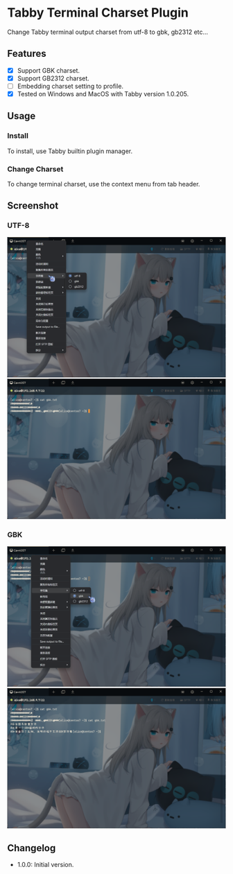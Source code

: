 # Tabby Terminal Charset Plugin

Change Tabby terminal output charset from utf-8 to gbk, gb2312 etc...

## Features

- [x] Support GBK charset.
- [x] Support GB2312 charset.
- [ ] Embedding charset setting to profile.
- [x] Tested on Windows and MacOS with Tabby version 1.0.205.

## Usage

### Install

To install, use Tabby builtin plugin manager.

### Change Charset

To change terminal charset, use the context menu from tab header.

## Screenshot

### UTF-8

![Context UTF8](screenshots/context_utf8.png)
![Terminal UTF8](screenshots/terminal_utf8.png)

### GBK

![Context GBK](screenshots/context_gbk.png)
![Terminal GBK](screenshots/terminal_gbk.png)

## Changelog

- 1.0.0: Initial version.
